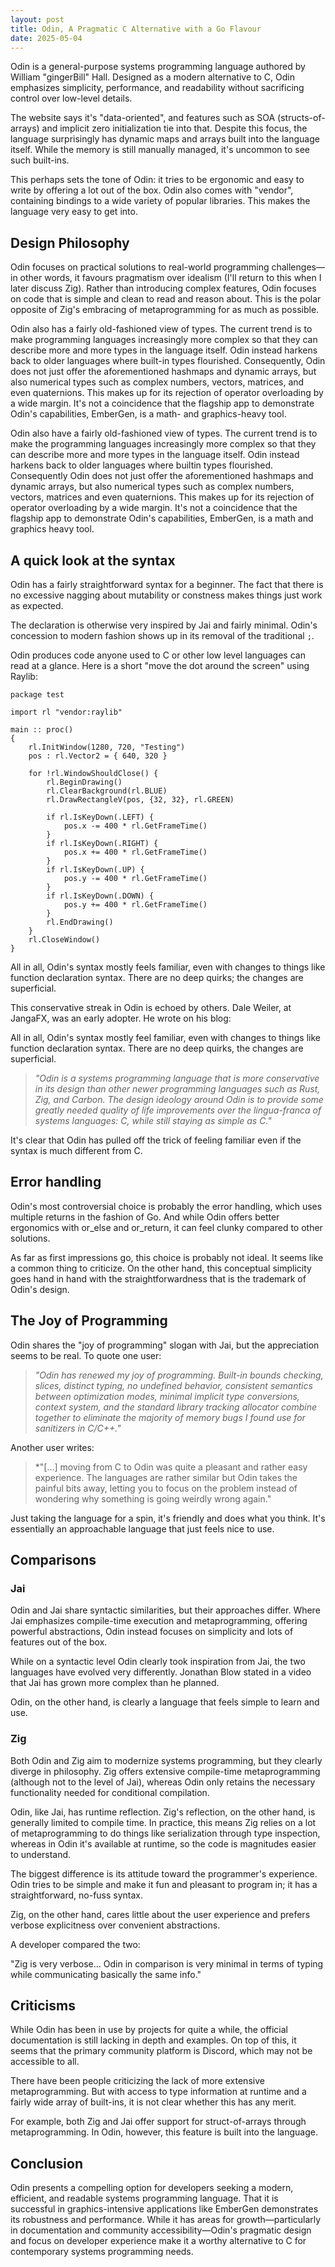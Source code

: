 ```yaml
---
layout: post
title: Odin, A Pragmatic C Alternative with a Go Flavour
date: 2025-05-04
---
```

Odin is a general-purpose systems programming language authored by William "gingerBill" Hall.
Designed as a modern alternative to C, Odin emphasizes simplicity, performance, and readability
without sacrificing control over low-level details.

The website says it's "data-oriented", and features such as SOA (structs-of-arrays) and implicit zero initialization tie into that. Despite this focus, the language surprisingly has dynamic
maps and arrays built into the language itself. While the memory is still manually managed,
it's uncommon to see such built-ins.

This perhaps sets the tone of Odin: it tries to be ergonomic and easy to write by offering a lot out of the box. Odin also comes with "vendor", containing bindings to a wide variety of popular libraries. This makes the language very easy to get into.

## Design Philosophy

Odin focuses on practical solutions to real-world programming challenges—in other words, it favours pragmatism over idealism (I'll return to this when I later discuss Zig). Rather than introducing complex features, Odin focuses on code that is simple and clean to read and reason about. This is the polar opposite of Zig's embracing of metaprogramming for as much as possible.

Odin also has a fairly old-fashioned view of types. The current trend is to make programming languages increasingly more complex so that they can describe more and more types in the language itself. Odin instead harkens back to older languages where built-in types flourished. Consequently, Odin does not just offer the aforementioned hashmaps and dynamic arrays, but also numerical types
such as complex numbers, vectors, matrices, and even quaternions. This makes up for its rejection of operator overloading by a wide margin. It's not a coincidence that the flagship app to demonstrate Odin's capabilities, EmberGen, is a math- and graphics-heavy tool.

Odin also have a fairly old-fashioned view of types. The current trend is to make the programming languages increasingly more complex so that they can describe more and more types in the language itself. Odin instead harkens back to older languages where builtin types flourished. Consequently Odin does not just offer the aforementioned hashmaps and dynamic arrays, but also numerical types
such as complex numbers, vectors, matrices and even quaternions. This makes up for its rejection of operator overloading by a wide margin. It's not a coincidence that the flagship app to demonstrate Odin's capabilities, EmberGen, is a math and graphics heavy tool.

## A quick look at the syntax

Odin has a fairly straightforward syntax for a beginner. The fact that there is no excessive nagging about mutability or constness makes things just work as expected.

The declaration is otherwise very inspired by Jai and fairly minimal. Odin's concession to modern fashion shows up in its removal of the traditional `;`.

Odin produces code anyone used to C or other low level languages can read at a glance. Here is a short "move the dot around the screen" using Raylib:

```odin
package test

import rl "vendor:raylib"

main :: proc() 
{
    rl.InitWindow(1280, 720, "Testing")
    pos : rl.Vector2 = { 640, 320 }
		
    for !rl.WindowShouldClose() {
        rl.BeginDrawing()
        rl.ClearBackground(rl.BLUE)
        rl.DrawRectangleV(pos, {32, 32}, rl.GREEN)
        
        if rl.IsKeyDown(.LEFT) {
            pos.x -= 400 * rl.GetFrameTime()
        }
        if rl.IsKeyDown(.RIGHT) {
            pos.x += 400 * rl.GetFrameTime()
        }
        if rl.IsKeyDown(.UP) {
            pos.y -= 400 * rl.GetFrameTime()
        }
        if rl.IsKeyDown(.DOWN) {
            pos.y += 400 * rl.GetFrameTime()
        }
        rl.EndDrawing()
    }
    rl.CloseWindow()
}
```

All in all, Odin's syntax mostly feels familiar, even with changes to things like function declaration syntax. There are no deep quirks; the changes are superficial.

This conservative streak in Odin is echoed by others. Dale Weiler, at JangaFX, was an early adopter. He wrote on his blog:

All in all, Odin's syntax mostly feel familiar, even with changes to things like function declaration syntax. There are no deep quirks, the changes are superficial.

> *"Odin is a systems programming language that is more conservative in its design than other newer programming languages such as Rust, Zig, and Carbon. The design ideology around Odin is to provide some greatly needed quality of life improvements over the lingua-franca of systems languages: C, while still staying as simple as C."*

It's clear that Odin has pulled off the trick of feeling familiar even if the syntax is much different from C.

## Error handling

Odin's most controversial choice is probably the error handling, which uses multiple returns in the fashion of Go. And while Odin offers better ergonomics with or_else and or_return, it can feel clunky compared to other solutions.

As far as first impressions go, this choice is probably not ideal. It seems like a common thing to criticize. On the other hand, this conceptual simplicity goes hand in hand with the straightforwardness that is the trademark of Odin's design.

## The Joy of Programming

Odin shares the "joy of programming" slogan with Jai, but the appreciation seems to be real. To quote one user:

> *"Odin has renewed my joy of programming. Built-in bounds checking, slices, distinct typing, no undefined behavior, consistent semantics between optimization modes, minimal implicit type conversions, context system, and the standard library tracking allocator combine together to eliminate the majority of memory bugs I found use for sanitizers in C/C++."*

Another user writes:

> *"[...] moving from C to Odin was quite a pleasant and rather easy experience. The languages are rather similar but Odin takes the painful bits away, letting you to focus on the problem instead of wondering why something is going weirdly wrong again."

Just taking the language for a spin, it's friendly and does what you think. It's essentially an approachable language that just feels nice to use.

## Comparisons

### Jai

Odin and Jai share syntactic similarities, but their approaches differ. Where Jai emphasizes compile-time execution and metaprogramming, offering powerful abstractions, Odin instead focuses
on simplicity and lots of features out of the box.

While on a syntactic level Odin clearly took inspiration from Jai, the two languages have evolved very differently. Jonathan Blow stated in a video that Jai has grown more complex than he planned.

Odin, on the other hand, is clearly a language that feels simple to learn and use.

### Zig

Both Odin and Zig aim to modernize systems programming, but they clearly diverge in philosophy. Zig offers extensive compile-time metaprogramming (although not to the level of Jai), whereas Odin only retains the necessary functionality needed for conditional compilation.

Odin, like Jai, has runtime reflection. Zig's reflection, on the other hand, is generally limited to compile time. In practice, this means Zig relies on a lot of metaprogramming to do things like serialization through type inspection, whereas in Odin it's available at runtime, so the code is magnitudes easier to understand.

The biggest difference is its attitude toward the programmer's experience. Odin tries to be simple and make it fun and pleasant to program in; it has a straightforward, no-fuss syntax.

Zig, on the other hand, cares little about the user experience and prefers verbose explicitness over convenient abstractions.

A developer compared the two:

"Zig is very verbose... Odin in comparison is very minimal in terms of typing while communicating basically the same info."

## Criticisms

While Odin has been in use by projects for quite a while, the official documentation is still lacking in depth and examples. On top of this, it seems that the primary community platform is Discord, which may not be accessible to all.

There have been people criticizing the lack of more extensive metaprogramming. But with access to type information at runtime and a fairly wide array of built-ins, it is not clear whether this has any merit.

For example, both Zig and Jai offer support for struct-of-arrays through metaprogramming. In Odin, however, this feature is built into the language.

## Conclusion

Odin presents a compelling option for developers seeking a modern, efficient, and readable systems programming language. That it is successful in graphics-intensive applications like EmberGen demonstrates its robustness and performance. While it has areas for growth—particularly in documentation and community accessibility—Odin's pragmatic design and focus on developer experience make it a worthy alternative to C for contemporary systems programming needs.
